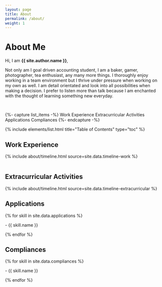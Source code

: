 ```yaml
---
layout: page
title: About
permalink: /about/
weight: 1
---
```


# **About Me**

Hi, I am **{{ site.author.name }}**,

Not only am I goal driven accounting student, I am a baker, gamer, photographer, tea enthusiast, any many more things. I thoroughly enjoy working in a team environment but I thrive under pressure when working on my own as well. I am detail orientated and look into all possibilities when making a decision. I prefer to listen more than talk because I am enchanted with the thought of learning something new everyday.

<br>

{%- capture list_items -%}
Work Experience
Extracurricular Activities
Applications
Compliances
{%- endcapture -%}

{% include elements/list.html title="Table of Contents" type="toc" %}

## Work Experience

<div class="row">
{% include about/timeline.html source=site.data.timeline-work %}
</div>

<br>

## Extracurricular Activities
<div class="row">
{% include about/timeline.html source=site.data.timeline-extracurricular %}
</div>

<div class="row">

  <div class="col-lg">
    <h2 id="applications">Applications</h2>
      {% for skill in site.data.applications %}
        <p>- {{ skill.name }}</p>
      {% endfor %}
  </div>

  <div class="col-lg">
    <h2 id="compliances">Compliances</h2>
      {% for skill in site.data.compliances %}
        <p>- {{ skill.name }}</p>
      {% endfor %}
  </div>

</div>
